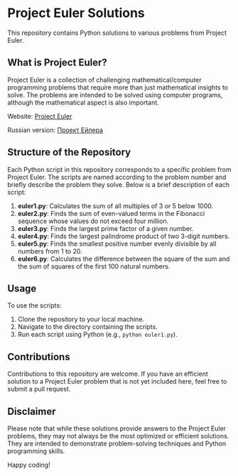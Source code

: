 # Project Euler Solutions

This repository contains Python solutions to various problems from Project Euler.

## What is Project Euler?

Project Euler is a collection of challenging mathematical/computer programming problems that require more than just
mathematical insights to solve. The problems are intended to be solved using computer programs, although the
mathematical aspect is also important.

Website: [Project Euler](https://projecteuler.net/)

Russian version: [Проект Ейлера](https://euler.jakumo.org)

## Structure of the Repository

Each Python script in this repository corresponds to a specific problem from Project Euler. The scripts are named
according to the problem number and briefly describe the problem they solve. Below is a brief description of each
script:

1. **euler1.py**: Calculates the sum of all multiples of 3 or 5 below 1000.
2. **euler2.py**: Finds the sum of even-valued terms in the Fibonacci sequence whose values do not exceed four million.
3. **euler3.py**: Finds the largest prime factor of a given number.
4. **euler4.py**: Finds the largest palindrome product of two 3-digit numbers.
5. **euler5.py**: Finds the smallest positive number evenly divisible by all numbers from 1 to 20.
6. **euler6.py**: Calculates the difference between the square of the sum and the sum of squares of the first 100
   natural numbers.

## Usage

To use the scripts:

1. Clone the repository to your local machine.
2. Navigate to the directory containing the scripts.
3. Run each script using Python (e.g., `python euler1.py`).

## Contributions

Contributions to this repository are welcome. If you have an efficient solution to a Project Euler problem that is not
yet included here, feel free to submit a pull request.

## Disclaimer

Please note that while these solutions provide answers to the Project Euler problems, they may not always be the most
optimized or efficient solutions. They are intended to demonstrate problem-solving techniques and Python programming
skills.

Happy coding!
